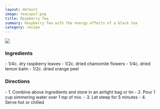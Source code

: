 ```yaml
---
layout: default
image: teacups7.png
title: Raspberry Tea
summary: Raspberry Tea with the energy effects of a black tea
category: recipe
---
```

<img src="{{site.baseurl}}/img/teacups7.png" class="img-resize">

<h3 class="recipe-center">Ingredients</h3>
- 1/4c. dry raspberry leaves
- 1/2c. dried chamomile flowers
- 1/4c. dried lemon balm
- 1/2c. dried orange peel

<h3 class="recipe-center">Directions</h3>
- 1. Combine above ingredients and store in an airtight bag or tin
- 2. Pour 1 cup simmering water over 1 tsp of mix.
- 3. Let steep for 5 minutes
- 4. Serve hot or chilled
